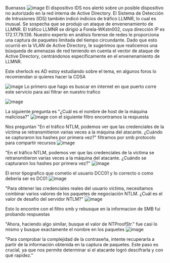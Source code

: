 Buenasss
![image](https://github.com/user-attachments/assets/278b7e42-fded-4759-8206-7f9671247b28)
El dispositivo IDS nos alertó sobre un posible dispositivo no autorizado en la red interna de Active Directory. El Sistema de Detección de Intrusiones (IDS) también indicó indicios de tráfico LLMNR, lo cual es inusual. Se sospecha que se produjo un ataque de envenenamiento de LLMNR. El tráfico LLMNR se dirigió a Forela-WKstn002, cuya dirección IP es 172.17.79.136. Nuestro experto en análisis forense de redes le proporciona una captura de paquetes limitada del tiempo circundante. Dado que esto ocurrió en la VLAN de Active Directory, le sugerimos que realicemos una búsqueda de amenazas de red teniendo en cuenta el vector de ataque de Active Directory, centrándonos específicamente en el envenenamiento de LLMNR.

Este sherlock es AD estoy estudiando sobre el tema, en algunos foros lo recomiendan si quieres hacer la CDSA

![image](https://github.com/user-attachments/assets/a2f59275-62fd-4f58-a69a-6aba59589969)
Lo primero que hago es buscar en internet en que puerto corre este servicio para asi filtrar en nuestro trafico

![image](https://github.com/user-attachments/assets/b089034f-4c5e-4c80-9c42-ff7002096ab6)

La siguiente pregunta es "¿Cuál es el nombre de host de la máquina maliciosa?"
![image](https://github.com/user-attachments/assets/8f781569-2ba9-464f-80fd-f8f04bed4e66)
con el siguiente filtro encontramos la respuesta

Nos preguntan "En el tráfico NTLM, podemos ver que las credenciales de la víctima se retransmitieron varias veces a la máquina del atacante. ¿Cuándo se capturaron los hashes por primera vez?" filtramos por smb protocolo para compartir recursos
![image](https://github.com/user-attachments/assets/3ffdde90-8c3e-4e23-b96c-dc6fcb33219f)

"En el tráfico NTLM, podemos ver que las credenciales de la víctima se retransmitieron varias veces a la máquina del atacante. ¿Cuándo se capturaron los hashes por primera vez?"
![image](https://github.com/user-attachments/assets/217c1ee9-b3e3-4acb-af21-ff3a6a0a0f65)

El error tipografico que cometio el usuario DCC01 y lo correcto o como deberia ser es DC01
![image](https://github.com/user-attachments/assets/770904bd-6315-4f76-806b-81cc079e63b4)

"Para obtener las credenciales reales del usuario víctima, necesitamos combinar varios valores de los paquetes de negociación NTLM. ¿Cuál es el valor de desafío del servidor NTLM?"
![image](https://github.com/user-attachments/assets/0d41dfe3-90b7-4033-808d-e3f480e35d52)

Esto lo encontre con el filtro smb y rebusque en la informacion de SMB fui probando respuestas

"Ahora, haciendo algo similar, busque el valor de NTProofStr." fue casi lo mismo y busque exactamente el nombre en los paquetes
![image](https://github.com/user-attachments/assets/70c466b8-de85-4b9b-bc4e-2d47560dc4d7)

"Para comprobar la complejidad de la contraseña, intente recuperarla a partir de la información obtenida en la captura de paquetes. Este paso es crucial, ya que nos permite determinar si el atacante logró descifrarla y con qué rapidez."

